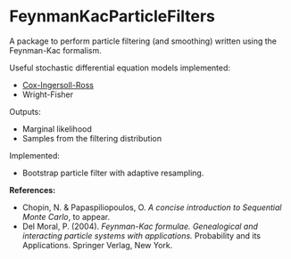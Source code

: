 # FeynmanKacParticleFilters


A package to perform particle filtering (and smoothing) written using the Feynman-Kac formalism.

Useful stochastic differential equation models implemented:
- [Cox-Ingersoll-Ross](https://en.wikipedia.org/wiki/Cox%E2%80%93Ingersoll%E2%80%93Ross_model)
- Wright-Fisher

Outputs:
- Marginal likelihood
- Samples from the filtering distribution

Implemented:
- Bootstrap particle filter with adaptive resampling.

**References:**

- Chopin, N. & Papaspiliopoulos, O. *A concise introduction to Sequential Monte Carlo*, to appear.
- Del Moral, P. (2004). *Feynman-Kac formulae. Genealogical and interacting particle
systems with applications.* Probability and its Applications. Springer Verlag, New
York.
